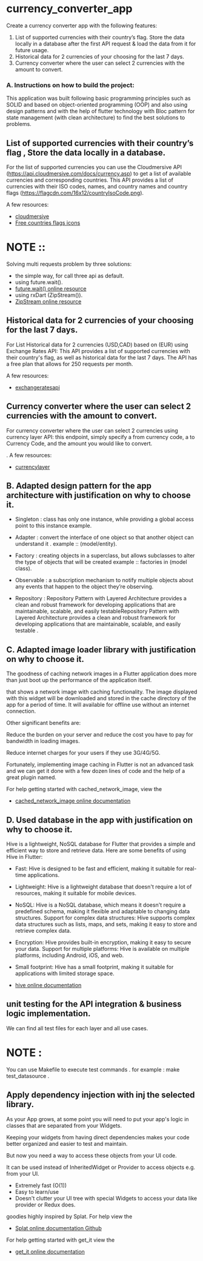 # currency_converter_app

Create a currency converter app with the following features:
1. List of supported currencies with their country’s flag. Store the data locally in a database
after the first API request & load the data from it for future usage.
2. Historical data for 2 currencies of your choosing for the last 7 days.
3. Currency converter where the user can select 2 currencies with the amount to convert.

### A. Instructions on how to build the project:

This application was built following basic programming principles such as SOLID and based on object-oriented programming (OOP) and also using design patterns and with the help of flutter technology with Bloc pattern for state management (with clean architecture) to find the best solutions to problems.

## List of supported currencies with their country’s flag , Store the data locally in a database.

For the list of supported currencies you can use the Cloudmersive API (https://api.cloudmersive.com/docs/currency.asp) to get a list of available currencies and corresponding countries. This API provides a list of currencies with their ISO codes, names, and country names and country flags (https://flagcdn.com/16x12/countryIsoCode.png).

 A few resources:
- [cloudmersive](https://api.cloudmersive.com/docs/currency.asp)
- [Free countries flags icons](https://flagcdn.com/)

 # NOTE ::

 Solving multi requests problem by three solutions:
  - the simple way, for call three api as default.
  - using future.wait().
  - [future.wait() online resource](https://api.flutter.dev/flutter/dart-async/Future/wait.html)
  - using rxDart (ZipStream()).
  - [ZipStream online resource](https://pub.dev/documentation/rxdart/latest/rx/ZipStream-class.html)
 
## Historical data for 2 currencies of your choosing for the last 7 days.
 
 For List Historical data for 2 currencies (USD,CAD) based on (EUR) using Exchange Rates API: This API provides a list of supported currencies with their country's flag, as well as historical data for the last 7 days. The API has a free plan that allows for 250 requests per month.

 A few resources:
- [exchangeratesapi](https://api.exchangeratesapi.io/)

## Currency converter where the user can select 2 currencies with the amount to convert.
 For currency converter where the user can select 2 currencies using currency layer API:  this endpoint, simply specify a from currency code, a to Currency Code, and the amount you would like to convert.

.
 A few resources:
- [currencylayer](https://api.currencylayer.com/)

## B. Adapted design pattern for the app architecture with justification on why to choose it.

- Singleton : class has only one instance, while providing a global access point to this instance example.

- Adapter : convert the interface of one object so that another object can understand it . example :: (model/entity).

- Factory : creating objects in a superclass, but allows subclasses to alter the type of objects that will be created example :: factories in (model class).

- Observable : a subscription mechanism to notify multiple objects about any events that happen to the object they’re observing.

- Repository : Repository Pattern with Layered Architecture provides a clean and robust framework for developing applications that are maintainable, scalable, and easily testableRepository Pattern with Layered Architecture provides a clean and robust framework for developing applications that are maintainable, scalable, and easily testable .


## C. Adapted image loader library with justification on why to choose it.

The goodness of caching network images in a Flutter application does more than just boot up the performance of the application itself.

that shows a network image with caching functionality.
The image displayed with this widget will be downloaded and stored in the cache directory of the app for a period of time.
It will available for offline use without an internet connection.

Other significant benefits are:

Reduce the burden on your server and reduce the cost you have to pay for bandwidth in loading images.

Reduce internet charges for your users if they use 3G/4G/5G.

Fortunately, implementing image caching in Flutter is not an advanced task and we can get it done with a few dozen lines of code and the help of a great plugin named.

For help getting started with cached_network_image, view the
- [cached_network_image online documentation](https://pub.dev/packages/cached_network_image)


## D. Used database in the app with justification on why to choose it.

Hive is a lightweight, NoSQL database for Flutter that provides a simple and efficient way to store and retrieve data. Here are some benefits of using Hive in Flutter:

- Fast: Hive is designed to be fast and efficient, making it suitable for real-time applications.
- Lightweight: Hive is a lightweight database that doesn't require a lot of resources, making it suitable for mobile devices.
- NoSQL: Hive is a NoSQL database, which means it doesn't require a predefined schema, making it flexible and adaptable to changing data structures.
Support for complex data structures: Hive supports complex data structures such as lists, maps, and sets, making it easy to store and retrieve complex data.
- Encryption: Hive provides built-in encryption, making it easy to secure your data.
Support for multiple platforms: Hive is available on multiple platforms, including Android, iOS, and web.
- Small footprint: Hive has a small footprint, making it suitable for applications with limited storage space.

- [hive online documentation](https://pub.dev/packages/hive)


## unit testing for the API integration & business logic implementation.
We can find all test files for each layer and all use cases.

# NOTE : 
You can use Makefile to execute test commands .
for example : make test_datasource .
## Apply dependency injection with inj the selected library.

As your App grows, at some point you will need to put your app's logic in classes that are separated from your Widgets.

Keeping your widgets from having direct dependencies makes your code better organized and easier to test and maintain.

But now you need a way to access these objects from your UI code.

It can be used instead of InheritedWidget or Provider to access objects e.g. from your UI.

- Extremely fast (O(1))
- Easy to learn/use
- Doesn't clutter your UI tree with special Widgets to access your data like provider or Redux does.

goodies highly inspired by Splat.
For help view the
- [Splat online documentation Github](https://github.com/reactiveui/splat)

For help getting started with get_it view the
- [get_it online documentation](https://pub.dev/packages/get_it)

